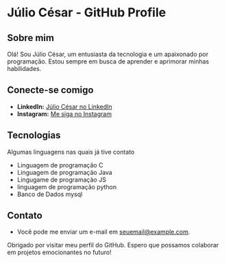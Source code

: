 # Júlio César - GitHub Profile

## Sobre mim

Olá! Sou Júlio César, um entusiasta da tecnologia e um apaixonado por programação. Estou sempre em busca de aprender e aprimorar minhas habilidades.

## Conecte-se comigo

- **LinkedIn:** [Júlio César no LinkedIn](https://www.linkedin.com/in/j%C3%BAlio-c%C3%A9sar-gon%C3%A7alves-dos-santos-97899518b/)
- **Instagram:** [Me siga no Instagram](https://instagram.com/julio_cgds?igshid=OGQ5ZDc2ODk2ZA==)


## Tecnologias

Algumas linguagens nas quais já tive contato

- Linguagem de programação C
- Linguagem de programação Java
- Lingugame de programação JS
- linguagem de programação python 
- Banco de Dados mysql

## Contato

- Você pode me enviar um e-mail em [seuemail@example.com](mailto:seuemail@example.com).


Obrigado por visitar meu perfil do GitHub. Espero que possamos colaborar em projetos emocionantes no futuro!
